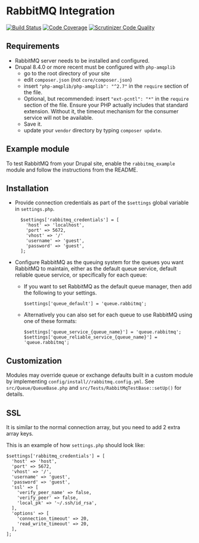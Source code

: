 RabbitMQ Integration
====================

[![Build Status](https://travis-ci.org/FGM/rabbitmq.svg?branch=travis)](https://travis-ci.org/FGM/rabbitmq)
[![Code Coverage](https://scrutinizer-ci.com/g/FGM/rabbitmq/badges/coverage.png?b=travis)](https://scrutinizer-ci.com/g/FGM/rabbitmq/?branch=travis)
[![Scrutinizer Code Quality](https://scrutinizer-ci.com/g/FGM/rabbitmq/badges/quality-score.png?b=travis)](https://scrutinizer-ci.com/g/FGM/rabbitmq/?branch=travis)

Requirements
------------

* RabbitMQ server needs to be installed and configured.
* Drupal 8.4.0 or more recent must be configured with `php-amqplib`  
    * go to the root directory of your site
    * edit `composer.json` (not `core/composer.json`)
    * insert `"php-amqplib/php-amqplib": "^2.7"` in the `require` section of 
      the file.
    * Optional, but recommended: insert `"ext-pcntl": "*"` in the `require` 
      section of the file. Ensure your PHP actually includes that standard
      extension. Without it, the timeout mechanism for the consumer service will
      not be available.
    * Save it.
    * update your `vendor` directory by typing `composer update`.


Example module
--------------

To test RabbitMQ from your Drupal site, enable the `rabbitmq_example` module and 
follow the instructions from the README.

Installation
------------

* Provide connection credentials as part of the `$settings` global variable in 
  `settings.php`.

        $settings['rabbitmq_credentials'] = [
          'host' => 'localhost',
          'port' => 5672,
          'vhost' => '/'
          'username' => 'guest',
          'password' => 'guest',
        ];

* Configure RabbitMQ as the queuing system for the queues you want RabbitMQ to 
  maintain, either as the default queue service, default reliable queue service,
  or specifically for each queue:
    * If you want to set RabbitMQ as the default queue manager, then add the 
      following to your settings.

          $settings['queue_default'] = 'queue.rabbitmq';
    * Alternatively you can also set for each queue to use RabbitMQ using one 
      of these formats:

          $settings['queue_service_{queue_name}'] = 'queue.rabbitmq';
          $settings['queue_reliable_service_{queue_name}'] = 'queue.rabbitmq';


Customization
-------------

Modules may override queue or exchange defaults built in a custom module by 
implementing `config/install//rabbitmq.config.yml`. See 
`src/Queue/QueueBase.php` and `src/Tests/RabbitMqTestBase::setUp()` for details.


SSL
-------

It is similar to the normal connection array, but you need to add 2 extra array 
keys.

This is an example of how `settings.php` should look like:

```
$settings['rabbitmq_credentials'] = [
  'host' => 'host',
  'port' => 5672,
  'vhost' => '/',
  'username' => 'guest',
  'password' => 'guest',
  'ssl' => [
    'verify_peer_name' => false,
    'verify_peer' => false,
    'local_pk' => '~/.ssh/id_rsa',
  ],
  'options' => [
    'connection_timeout' => 20,
    'read_write_timeout' => 20,
  ],
];
```
